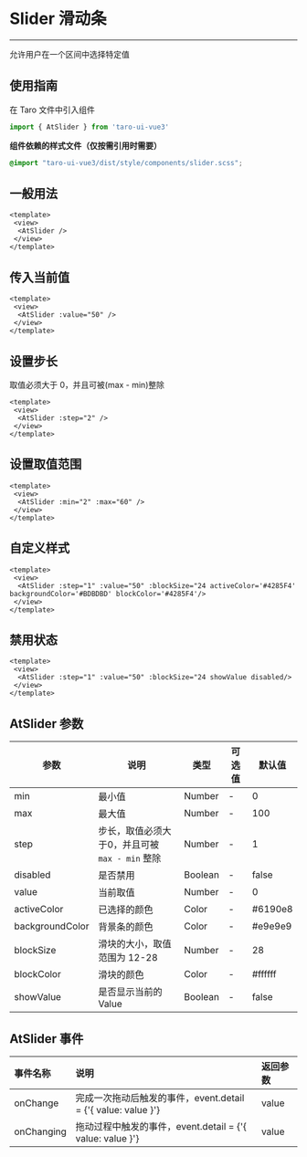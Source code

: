 # Slider 滑动条

---
允许用户在一个区间中选择特定值

## 使用指南

在 Taro 文件中引入组件


```typescript
import { AtSlider } from 'taro-ui-vue3'
```


**组件依赖的样式文件（仅按需引用时需要）**


```scss
@import "taro-ui-vue3/dist/style/components/slider.scss";
```


## 一般用法


```vue
<template>
 <view>
  <AtSlider />
 </view>
</template>
```


## 传入当前值


```vue
<template>
 <view>
  <AtSlider :value="50" />
 </view>
</template>
```


## 设置步长

取值必须大于 0，并且可被(max - min)整除


```vue
<template>
 <view>
  <AtSlider :step="2" />
 </view>
</template>
```


## 设置取值范围


```vue
<template>
 <view>
  <AtSlider :min="2" :max="60" />
 </view>
</template>
```


## 自定义样式


```vue
<template>
 <view>
  <AtSlider :step="1" :value="50" :blockSize="24 activeColor='#4285F4' backgroundColor='#BDBDBD' blockColor='#4285F4'/>
 </view>
</template>
```


## 禁用状态


```vue
<template>
 <view>
  <AtSlider :step="1" :value="50" :blockSize="24 showValue disabled/>
 </view>
</template>
```


## AtSlider 参数

| 参数            | 说明                                         | 类型    | 可选值 | 默认值  |
|-----------------|--------------------------------------------|---------|--------|---------|
| min             | 最小值                                       | Number  | -      | 0       |
| max             | 最大值                                       | Number  | -      | 100     |
| step            | 步长，取值必须大于0，并且可被 `max - min` 整除 | Number  | -      | 1       |
| disabled        | 是否禁用                                     | Boolean | -      | false   |
| value           | 当前取值                                     | Number  | -      | 0       |
| activeColor     | 已选择的颜色                                 | Color   | -      | #6190e8 |
| backgroundColor | 背景条的颜色                                 | Color   | -      | #e9e9e9 |
| blockSize       | 滑块的大小，取值范围为 12-28                  | Number  | -      | 28      |
| blockColor      | 滑块的颜色                                   | Color   | -      | #ffffff |
| showValue       | 是否显示当前的 Value                         | Boolean | -      | false   |

## AtSlider 事件

| 事件名称   | 说明                                                       | 返回参数 |
|:-----------|:---------------------------------------------------------|:---------|
| onChange   | 完成一次拖动后触发的事件，event.detail = {'{ value: value }'} | value    |
| onChanging | 拖动过程中触发的事件，event.detail = {'{ value: value }'}     | value    |
